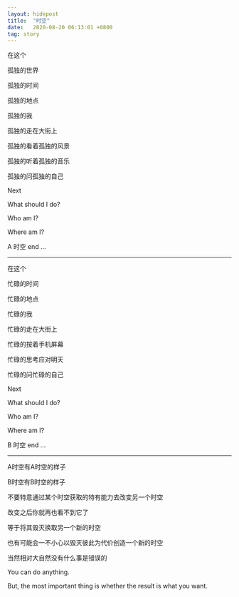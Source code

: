 ```yaml
---
layout: hidepost
title:  "时空"
date:   2020-08-20 06:13:01 +0800
tag: story
---
```


在这个

孤独的世界

孤独的时间

孤独的地点

孤独的我

孤独的走在大街上

孤独的看着孤独的风景

孤独的听着孤独的音乐

孤独的问孤独的自己

Next

What should I do?

Who am I?

Where am I?

A 时空 end ...

---

在这个

忙碌的时间

忙碌的地点

忙碌的我

忙碌的走在大街上

忙碌的按着手机屏幕

忙碌的思考应对明天

忙碌的问忙碌的自己

Next

What should I do?

Who am I?

Where am I?

B 时空 end ...

---

A时空有A时空的样子

B时空有B时空的样子

不要特意通过某个时空获取的特有能力去改变另一个时空

改变之后你就再也看不到它了

等于将其毁灭换取另一个新的时空

也有可能会一不小心以毁灭彼此为代价创造一个新的时空

当然相对大自然没有什么事是错误的

You can do anything.

But, the most important thing is whether the result is what you want.
